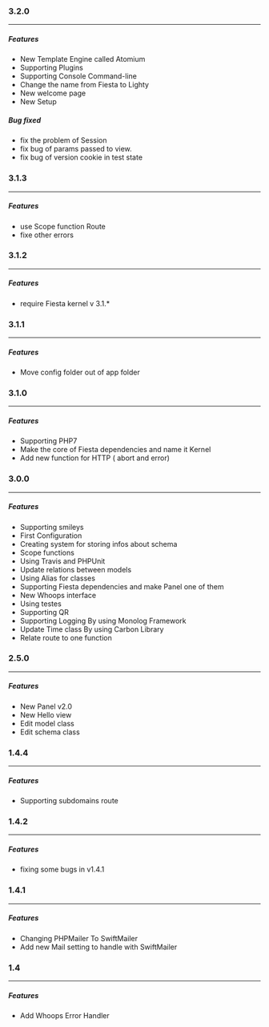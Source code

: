 ### 3.2.0
---

##### Features

 * New Template Engine called Atomium
 * Supporting Plugins 
 * Supporting Console Command-line
 * Change the name from Fiesta to Lighty
 * New welcome page
 * New Setup

##### Bug fixed

* fix the problem of Session
* fix bug of params passed to view.
* fix bug of version cookie in test state
 

### 3.1.3
---

##### Features

 * use Scope function Route
 * fixe other errors


### 3.1.2
---

##### Features

 * require Fiesta kernel v 3.1.*


### 3.1.1
---

##### Features

 * Move config folder out of app folder


### 3.1.0
---

##### Features

 * Supporting PHP7
 * Make the core of Fiesta dependencies and name it Kernel
 * Add new function for HTTP ( abort and error)

### 3.0.0
---

##### Features

 * Supporting smileys
 * First Configuration
 * Creating system for storing infos about schema 
 * Scope functions
 * Using Travis and PHPUnit
 * Update relations between models
 * Using Alias for classes
 * Supporting Fiesta dependencies and make Panel one of them
 * New Whoops interface
 * Using testes
 * Supporting QR
 * Supporting Logging By using Monolog Framework
 * Update Time class By using Carbon Library
 * Relate route to one function


### 2.5.0
---

##### Features

* New Panel v2.0
* New Hello view
* Edit model class
* Edit schema class


### 1.4.4
---

##### Features

 * Supporting subdomains route


### 1.4.2
---

##### Features

 * fixing some bugs in v1.4.1


### 1.4.1
---

##### Features

 * Changing PHPMailer To SwiftMailer
 * Add new Mail setting to handle with SwiftMailer


### 1.4
---

##### Features

 * Add Whoops Error Handler
